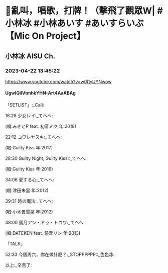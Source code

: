 # 🔴亂叫，唱歌，打牌！（擊飛了觀眾W| #小林冰 #小林あいす #あいすらいぶ  【Mic On Project】

## 小林冰 AISU Ch. 

### 2023-04-22 13:45:22

https://www.youtube.com/watch?v=w0l1yUYNwow

#### UgwIQilVtmhkYHN-Art4AaABAg

「SETLIST」:_Call:

16:28 少女レイ:_てへへ:

(唱:みきとP feat. 初音ミク 年:2018)

22:12 コワレヤスキ:_てへへ:

(唱:Guilty Kiss 年:2017)

28:30 Guilty Night, Guilty Kiss!:_てへへ:

(唱:Guilty Kiss 年:2016)

34:06 愛する心:_てへへ:

(唱:津田朱里 年:2012)

39:31 時の魔法:_てへへ:

(唱:小木曽雪菜 年:2012)

48:00 蜜月アン・ドゥ・トロワ:_てへへ:

(唱:DATEKEN feat. 鏡音リン 年:2013)

「TALK」

52:33 今個周六，你在做什麼？:_STOPPPPPP::_色色冰:

以上:_辛苦了:

